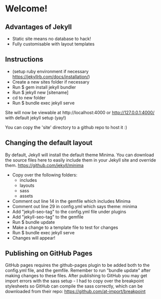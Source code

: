 # Welcome!

## Advantages of Jekyll
- Static site means no database to hack!
- Fully customisable with layout templates

## Instructions
- (setup ruby environment if necessary https://jekyllrb.com/docs/installation/)
- Create a new sites folder if necessary
- Run $ gem install jekyll bundler
- Run $ jekyll new [sitename]
- cd to new folder
- Run $ bundle exec jekyll serve

Site will now be viewable at http://localhost:4000 or http://127.0.0.1:4000/ with default jekyll setup (yay!)

You can copy the 'site' directory to a github repo to host it :)

## Changing the default layout
By default, Jekyll will install the default theme Minima. You can download the source files here to easily include them in your Jekyll site and override them. https://github.com/jekyll/minima

- Copy over the following folders:
  - includes
  - layouts
  - sass
  - assets
- Comment out line 14 in the gemfile which includes Minima
- Comment out line 29 in config.yml which says theme: minima
- Add "jekyll-seo-tag" to the config.yml file under plugins
- Add "jekyll-seo-tag" to the gemfile
- Run $ bundle update
- Make a change to a template file to test for changes
- Run $ bundle exec jekyll serve
- Changes will appear!

## Publishing on GitHub Pages
GitHub pages requires the github-pages plugin to be added both to the config.yml file, and the gemfile. Remember to run "bundle update" after making changes to these files. After publishing to GitHub you may get import errors with the sass setup - I had to copy over the breakpoint stylesheets so GitHub can compile the sass correctly, which can be downloaded from their repo: https://github.com/at-import/breakpoint

